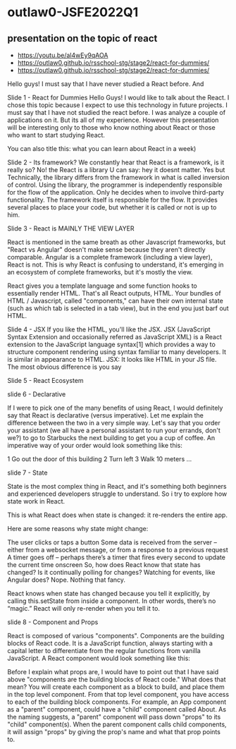 # outlaw0-JSFE2022Q1
## presentation on the topic of react
- https://youtu.be/al4wEy9qAOA
- https://outlaw0.github.io/rsschool-stg/stage2/react-for-dummies/
- https://outlaw0.github.io/rsschool-stg/stage2/react-for-dummies/


Hello guys!
I must say that I have never studied a React before. 
And 

Slide 1 - React for Dummies
Hello Guys! I would like to talk about the React. I chose this topic because I expect to use this technology in future projects.
I must say that I have not studied the react before. 
I was analyze a couple of applications on it. But its all of my experience.
However this presentation will be interesting only to those who know nothing about React or those who want to start studying React.

You can also title this: what you can learn about React in a week)

Slide 2 - Its framework?
We constantly hear that React is a framework, is it really so?
No! the React is a library
U can say: hey it doesnt matter. 
Yes but Technically, the library differs from the framework in what is called inversion of control.
Using the library, the programmer is independently responsible for the flow of the application. Only he decides when to involve third-party functionality.
The framework itself is responsible for the flow. It provides several places to place your code, but whether it is called or not is up to him.

Slide 3 - React is MAINLY THE VIEW LAYER

React is mentioned in the same breath as other Javascript frameworks, but "React vs Angular" doesn't make sense because they aren't directly comparable. Angular is a complete framework (including a view layer), React is not. This is why React is confusing to understand, it's emerging in an ecosystem of complete frameworks, but it's mostly the view.

React gives you a template language and some function hooks to essentially render HTML. That's all React outputs, HTML. Your bundles of HTML / Javascript, called "components," can have their own internal state (such as which tab is selected in a tab view), but in the end you just barf out HTML.

Slide 4 - JSX
If you like the HTML, you'll like the JSX.
JSX (JavaScript Syntax Extension and occasionally referred as JavaScript XML) is a React extension to the JavaScript language syntax[1] which provides a way to structure component rendering using syntax familiar to many developers. It is similar in appearance to HTML.
JSX: It looks like HTML in your JS file. The most obvious difference is you say


Slide 5 - React Ecosystem



slide 6 - Declarative

If I were to pick one of the many benefits of using React, I would definitely say that React is declarative (versus imperative). Let me explain the difference between the two in a very simple way. Let's say that you order your assistant (we all have a personal assistant to run your errands, don't we?) to go to Starbucks the next building to get you a cup of coffee. An imperative way of your order would look something like this:

1 Go out the door of this building
2 Turn left
3 Walk 10 meters
...

slide 7 - State 

State is the most complex thing in React, and it's something both beginners and experienced developers struggle to understand. 
So i try to explore how state work in React.

This is what React does when state is changed: it re-renders the entire app.

Here are some reasons why state might change:

The user clicks or taps a button
Some data is received from the server – either from a websocket message, or from a response to a previous request
A timer goes off – perhaps there’s a timer that fires every second to update the current time onscreen
So, how does React know that state has changed? Is it continually polling for changes? Watching for events, like Angular does? Nope. Nothing that fancy.

React knows when state has changed because you tell it explicitly, by calling this.setState from inside a component. In other words, there’s no “magic.” React will only re-render when you tell it to.

slide 8 - Component and Props

React is composed of various "components". Components are the building blocks of React code. It is a JavaScript function, always starting with a capital letter to differentiate from the regular functions from vanilla JavaScript. A React component would look something like this:

Before I explain what props are, I would have to point out that I have said above "components are the building blocks of React code." What does that mean? You will create each component as a block to build, and place them in the top level component. From that top level component, you have access to each of the building block components. For example, an App component as a "parent" component, could have a "child" component called About. As the naming suggests, a "parent" component will pass down "props" to its "child" component(s). When the parent component calls child components, it will assign "props" by giving the prop's name and what that prop points to.